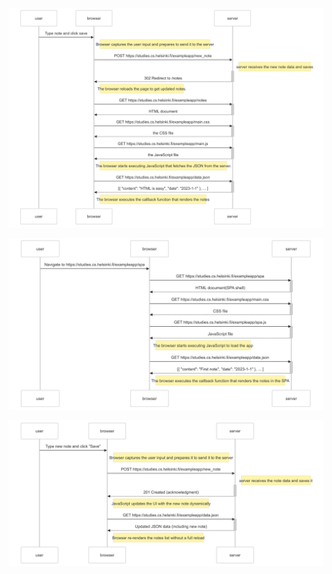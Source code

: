 ![New Note Diagram](exercise%200.4.png)

![Another Diagram](SPA%20exercise%200.5.png)

![Final Diagram](Exercise%200.6.png)
